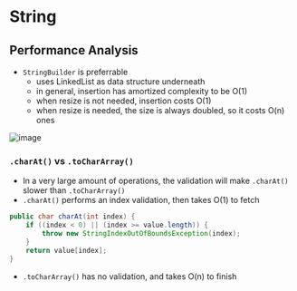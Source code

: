 # String
## Performance Analysis
* `StringBuilder` is preferrable
  * uses LinkedList as data structure underneath
  * in general, insertion has amortized complexity to be O(1)
  * when resize is not needed, insertion costs O(1)
  * when resize is needed, the size is always doubled, so it costs O(n) ones

![image](https://github.com/Gnaku-18519/CodeBlood/assets/84046974/dc8d7d65-5cc8-4bdf-b1f5-a441b2ef6745)

### `.charAt()` vs `.toCharArray()`
* In a very large amount of operations, the validation will make `.charAt()` slower than `.toCharArray()`
* `.charAt()` performs an index validation, then takes O(1) to fetch
```java
public char charAt(int index) {
    if ((index < 0) || (index >= value.length)) {
        throw new StringIndexOutOfBoundsException(index);
    }
    return value[index];
}
```
* `.toCharArray()` has no validation, and takes O(n) to finish
